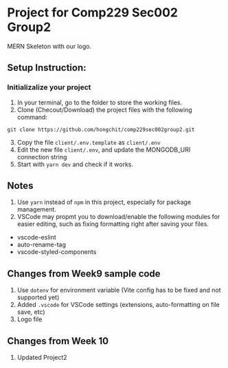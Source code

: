 # Project for Comp229 Sec002 Group2

MERN Skeleton with our logo.

## Setup Instruction:

### Initializalize your project

1. In your terminal, go to the folder to store the working files.
2. Clone (Checout/Download) the project files with the following command:

```shell
git clone https://github.com/hongchit/comp229sec002group2.git
```

3. Copy the file `client/.env.template` as `client/.env`
4. Edit the new file `client/.env`, and update the MONGODB_URI connection string
5. Start with `yarn dev` and check if it works.

## Notes

1. Use `yarn` instead of `npm` in this project, especially for package management.
2. VSCode may propmt you to download/enable the following modules for easier editing, such as fixing formatting right after saving your files.

- vscode-eslint
- auto-rename-tag
- vscode-styled-components

## Changes from Week9 sample code

1. Use `dotenv` for environment variable (Vite config has to be fixed and not supported yet)
2. Added `.vscode` for VSCode settings (extensions, auto-formatting on file save, etc)
3. Logo file

## Changes from Week 10

1. Updated Project2
